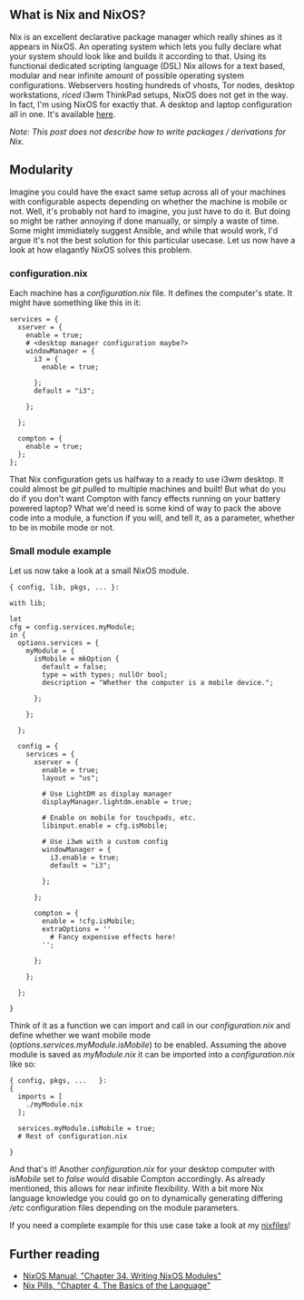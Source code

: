 ## What is Nix and NixOS?

Nix is an excellent declarative package manager which really shines as it
appears in NixOS. An operating system which lets you fully declare what your
system should look like and builds it according to that. Using its functional
dedicated scripting language (DSL) Nix allows for a text based, modular and
near infinite amount of possible operating system configurations. Webservers
hosting hundreds of vhosts, Tor nodes, desktop workstations, *riced* i3wm
ThinkPad setups, NixOS does not get in the way.  In fact, I'm using NixOS for
exactly that. A desktop and laptop configuration all in one. It's available
[here](https://github.com/fuerbringer/nixfiles).

*Note: This post does not describe how to write packages / derivations for Nix.*

## Modularity

Imagine you could have the exact same setup across all of your machines with
configurable aspects depending on whether the machine is mobile or not. Well,
it's probably not hard to imagine, you just have to do it. But doing so might
be rather annoying if done manually, or simply a waste of time. Some might
immidiately suggest Ansible, and while that would work, I'd argue it's not the
best solution for this particular usecase. Let us now have a look at how
elagantly NixOS solves this problem.

### configuration.nix

Each machine has a *configuration.nix* file. It defines the computer's state.
It might have something like this in it:

```
services = {
  xserver = {
    enable = true;
    # <desktop manager configuration maybe?>
    windowManager = {
      i3 = {
        enable = true;

      };
      default = "i3";

    };

  };

  compton = {
    enable = true;
  };
};
```

That Nix configuration gets us halfway to a ready to use i3wm desktop. It could
almost be *git pull*ed to multiple machines and built! But what do you do if
you don't want Compton with fancy effects running on your battery powered
laptop? What we'd need is some kind of way to pack the above code into a
module, a function if you will, and tell it, as a parameter, whether to be in
mobile mode or not.

### Small module example

Let us now take a look at a small NixOS module.

```
{ config, lib, pkgs, ... }:

with lib; 

let
cfg = config.services.myModule;
in {
  options.services = {
    myModule = {
      isMobile = mkOption {
        default = false;
        type = with types; nullOr bool;
        description = "Whether the computer is a mobile device.";

      };

    };

  };

  config = {
    services = {
      xserver = {
        enable = true;
        layout = "us";

        # Use LightDM as display manager
        displayManager.lightdm.enable = true;

        # Enable on mobile for touchpads, etc.
        libinput.enable = cfg.isMobile;

        # Use i3wm with a custom config
        windowManager = {
          i3.enable = true;
          default = "i3";

        };

      };

      compton = {
        enable = !cfg.isMobile;
        extraOptions = ''
          # Fancy expensive effects here!
        '';

      };

    };

  };

}
```

Think of it as a function we can import and call in our *configuration.nix* and
define whether we want mobile mode (*options.services.myModule.isMobile*) to be
enabled. Assuming the above module is saved as *myModule.nix* it can be
imported into a *configuration.nix* like so:

```
{ config, pkgs, ...   }:
{
  imports = [
    ./myModule.nix
  ];

  services.myModule.isMobile = true;
  # Rest of configuration.nix

}
```

And that's it! Another *configuration.nix* for your desktop computer with
*isMobile* set to *false* would disable Compton accordingly. As already
mentioned, this allows for near infinite flexibility. With a bit more Nix
language knowledge you could go on to dynamically generating differing */etc*
configuration files depending on the module parameters.

If you need a complete example for this use case take a look at my
[nixfiles](https://github.com/fuerbringer/nixfiles)!

## Further reading
- [NixOS Manual, "Chapter 34. Writing NixOS
  Modules"](https://nixos.org/nixos/manual/index.html#sec-writing-modules)
- [Nix Pills, "Chapter 4. The Basics of the
  Language"](https://nixos.org/nixos/nix-pills/basics-of-language.html)
